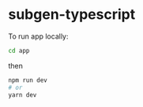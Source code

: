 # subgen-typescript

To run app locally:
```bash
cd app
```
then
```bash
npm run dev
# or
yarn dev
```
